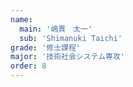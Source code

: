 ```yaml
---
name:
  main: '嶋貫　太一'
  sub: 'Shimanuki Taichi'
grade: '修士課程'
major: '技術社会システム専攻'
order: 8
---
```



